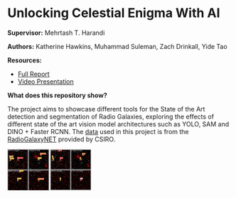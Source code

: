 #  Unlocking Celestial Enigma With AI

**Supervisor:** Mehrtash T. Harandi

**Authors:** Katherine Hawkins, Muhammad Suleman, Zach Drinkall, Yide Tao

**Resources:**
- [Full Report](https://github.com/katherinehawkins/FYPGalaxy/Final%20Report%20-%20ENG4072.pdf)
- [Video Presentation](https://monash.au.panopto.com/Panopto/Pages/Viewer.aspx?id=0a280098-8c8e-4223-92a4-b17300e56a46)

**What does this repository show?**

The project aims to showcase different tools for the State of the Art detection and segmentation of Radio Galaxies, exploring the effects of different state of the art vision model architectures such as YOLO, SAM and DINO + Faster RCNN. The [data](https://data.csiro.au/collection/csiro%3A61068v1) used in this project is from the [RadioGalaxyNET](https://arxiv.org/abs/2312.00306) provided by CSIRO.

<p float="left">
  <img src="images/demo1_seg_detect.png?raw" width="37.25%" />
</p>

